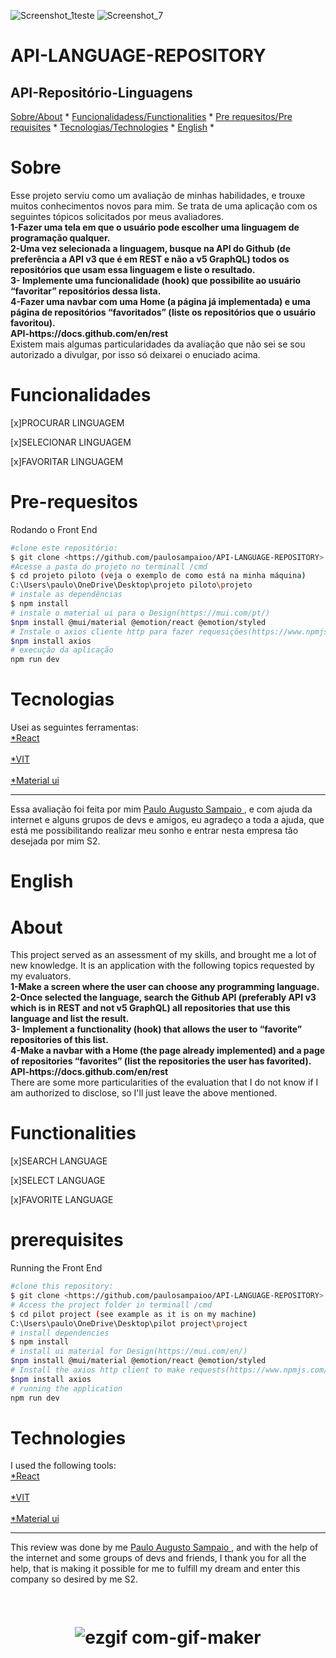 
![Screenshot_1teste](https://user-images.githubusercontent.com/108671627/184571981-0a644030-d3c4-46e1-98dc-275a06b5b87c.png)
![Screenshot_7](https://user-images.githubusercontent.com/108671627/184572035-021bfd23-8cc4-4384-914d-65f424c3b106.png)

# API-LANGUAGE-REPOSITORY
<h2> API-Repositório-Linguagens </h2>
<a align="center">
<a href="#sobre">Sobre/About</a> *
<a href="#funcionalidades">Funcionalidadess/Functionalities</a> *
<a href="#pre-requesitos">Pre requesitos/Pre requisites</a> *
<a href="#tecnologias">Tecnologias/Technologies</a> *
<a href="#english">English</a> *


# Sobre
<p>Esse projeto serviu como um avaliação de minhas habilidades, e trouxe muitos conhecimentos novos para mim.
Se trata de uma aplicação com os seguintes tópicos solicitados por meus avaliadores.
<b><br/>1-Fazer uma tela em que o usuário pode escolher uma linguagem de programação qualquer.
<br/>2-Uma vez selecionada a linguagem, busque na API do Github (de preferência a API v3 que é em
REST e não a v5 GraphQL) todos os repositórios que usam essa linguagem e liste o resultado.
<br/>3- Implemente uma funcionalidade (hook) que possibilite ao usuário “favoritar” repositórios dessa
lista.
<br/>4-Fazer uma navbar com uma Home (a página já implementada) e uma página de repositórios 
“favoritados” (liste os repositórios que o usuário favoritou).
<br/>API-https://docs.github.com/en/rest</b>
<br> Existem mais algumas particularidades da avaliação que não sei se sou autorizado a divulgar,
por isso só deixarei o enuciado acima.
</p>


# Funcionalidades
<p> [x]PROCURAR LINGUAGEM</p>
<p> [x]SELECIONAR LINGUAGEM</p>
<p> [x]FAVORITAR LINGUAGEM</p>


# Pre-requesitos
Rodando o Front End
```bash
#clone este repositório:
$ git clone <https://github.com/paulosampaioo/API-LANGUAGE-REPOSITORY>
#Acesse a pasta do projeto no terminall /cmd
$ cd projeto piloto (veja o exemplo de como está na minha máquina)
C:\Users\paulo\OneDrive\Desktop\projeto piloto\projeto
# instale as dependências
$ npm install
# instale o material ui para o Design(https://mui.com/pt/)
$npm install @mui/material @emotion/react @emotion/styled
# Instale o axios cliente http para fazer requesições(https://www.npmjs.com/package/axios || https://www.devmedia.com.br/consumindo-uma-api-com-react-js-e-axios/42900 ).
$npm install axios
# execução da aplicação
npm run dev

```
# Tecnologias
Usei as seguintes ferramentas:
<br><a href="https://reactrouter.com/"> *React </a></br>
<br><a href="https://vitejs.dev/"> *VIT</a></br>
<br><a href="https://mui.com/pt/"> *Material ui </a></br>
_______________________________________________________________________________________________________________________________________________________________________
Essa avaliação foi  feita por mim <a href="https://www.linkedin.com/in/paulo-sampaio-26a602100/"> Paulo Augusto Sampaio </a>, e com ajuda da internet e alguns grupos de devs e amigos, eu agradeço a toda a ajuda, que está me possibilitando realizar meu sonho e entrar nesta empresa tão desejada por mim S2.

# English
# About
<p>This project served as an assessment of my skills, and brought me a lot of new knowledge.
It is an application with the following topics requested by my evaluators.
<b><br/>1-Make a screen where the user can choose any programming language.
<br/>2-Once selected the language, search the Github API (preferably API v3 which is in
REST and not v5 GraphQL) all repositories that use this language and list the result.
<br/>3- Implement a functionality (hook) that allows the user to “favorite” repositories of this
list.
<br/>4-Make a navbar with a Home (the page already implemented) and a page of repositories
“favorites” (list the repositories the user has favorited).
<br/>API-https://docs.github.com/en/rest</b>
<br> There are some more particularities of the evaluation that I do not know if I am authorized to disclose,
so I'll just leave the above mentioned.
</p>

# Functionalities
<p> [x]SEARCH LANGUAGE</p>
<p> [x]SELECT LANGUAGE</p>
<p> [x]FAVORITE LANGUAGE</p>

# prerequisites
Running the Front End
```bash
#clone this repository:
$ git clone <https://github.com/paulosampaioo/API-LANGUAGE-REPOSITORY>
# Access the project folder in terminall /cmd
$ cd pilot project (see example as it is on my machine)
C:\Users\paulo\OneDrive\Desktop\pilot project\project
# install dependencies
$ npm install
# install ui material for Design(https://mui.com/en/)
$npm install @mui/material @emotion/react @emotion/styled
# Install the axios http client to make requests(https://www.npmjs.com/package/axios || https://www.devmedia.com.br/consumindo-uma-api-com-react-js-e -axios/42900 ).
$npm install axios
# running the application
npm run dev
```
# Technologies
I used the following tools:
<br><a href="https://reactrouter.com/"> *React </a></br>
<br><a href="https://vitejs.dev/"> *VIT</a></br>
<br><a href="https://mui.com/en/"> *Material ui </a></br>

_______________________________________________________________________________________________________________________________________________________________________
This review was done by me <a href="https://www.linkedin.com/in/paulo-sampaio-26a602100/"> Paulo Augusto Sampaio </a>, and with the help of the internet and some groups of devs and friends, I thank you for all the help, that is making it possible for me to fulfill my dream and enter this company so desired by me S2.

<h1 align="center">
<img alt/>

![ezgif com-gif-maker](https://user-images.githubusercontent.com/108671627/184553286-294d36bc-c6e1-475b-83a1-2268e1a087df.gif)

